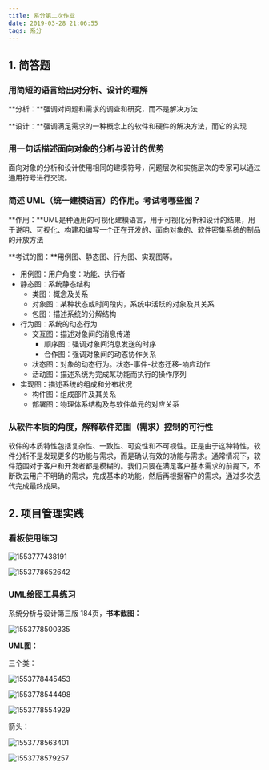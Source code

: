 ```yaml
---
title: 系分第二次作业
date: 2019-03-28 21:06:55
tags: 系分
---
```


## 1. 简答题

### 用简短的语言给出对分析、设计的理解

**分析：**强调对问题和需求的调查和研究，而不是解决方法

**设计：**强调满足需求的一种概念上的软件和硬件的解决方法，而它的实现

<!--more--> 

### 用一句话描述面向对象的分析与设计的优势

面向对象的分析和设计使用相同的建模符号，问题层次和实施层次的专家可以通过通用符号进行交流。

### 简述 UML（统一建模语言）的作用。考试考哪些图？

**作用：**UML是种通用的可视化建模语言，用于可视化分析和设计的结果，用于说明、可视化、构建和编写一个正在开发的、面向对象的、软件密集系统的制品的开放方法

**考试的图：**用例图、静态图、行为图、实现图等。

- 用例图：用户角度：功能、执行者
- 静态图：系统静态结构
  - 类图：概念及关系
  - 对象图：某种状态或时间段内，系统中活跃的对象及其关系
  - 包图：描述系统的分解结构
- 行为图：系统的动态行为
  - 交互图：描述对象间的消息传递
    - 顺序图：强调对象间消息发送的时序
    - 合作图：强调对象间的动态协作关系
  - 状态图：对象的动态行为。状态-事件-状态迁移-响应动作
  - 活动图：描述系统为完成某功能而执行的操作序列
- 实现图：描述系统的组成和分布状况
  - 构件图：组成部件及其关系
  - 部署图：物理体系结构及与软件单元的对应关系


### 从软件本质的角度，解释软件范围（需求）控制的可行性

软件的本质特性包括复杂性、一致性、可变性和不可视性。正是由于这种特性，软件分析不是发现更多的功能与需求，而是确认有效的功能与需求。通常情况下，软件范围对于客户和开发者都是模糊的。我们只要在满足客户基本需求的前提下，不断砍去用户不明确的需求，完成基本的功能，然后再根据客户的需求，通过多次迭代完成最终成果。

## 2. 项目管理实践

### 看板使用练习

![1553777438191](assets/1553777438191.png)

![1553778652642](assets/1553778652642.png)

### UML绘图工具练习

系统分析与设计第三版 184页，**书本截图：**

![1553778500335](assets/1553778500335.png)

**UML图：**

三个类：

![1553778445453](assets/1553778445453.png)



![1553778544498](assets/1553778544498.png)

![1553778554929](assets/1553778554929.png)

箭头：

![1553778563401](assets/1553778563401.png)

![1553778579257](assets/1553778579257.png)